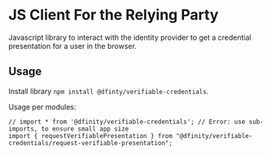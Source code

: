 # JS Client For the Relying Party

Javascript library to interact with the identity provider to get a credential presentation for a user in the browser.

## Usage

Install library `npm install @dfinty/verifiable-credentials`.

Usage per modules:

```
// import * from '@dfinity/verifiable-credentials'; // Error: use sub-imports, to ensure small app size
import { requestVerifiablePresentation } from "@dfinity/verifiable-credentials/request-verifiable-presentation";
```
